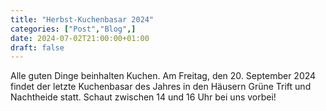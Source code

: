 ```yaml
---
title: "Herbst-Kuchenbasar 2024"
categories: ["Post","Blog",]
date: 2024-07-02T21:00:00+01:00
draft: false
---
```


Alle guten Dinge beinhalten Kuchen. Am Freitag, den 20. September 2024 findet der letzte Kuchenbasar des Jahres in den Häusern Grüne Trift und Nachtheide statt. Schaut zwischen 14 und 16 Uhr bei uns vorbei!
